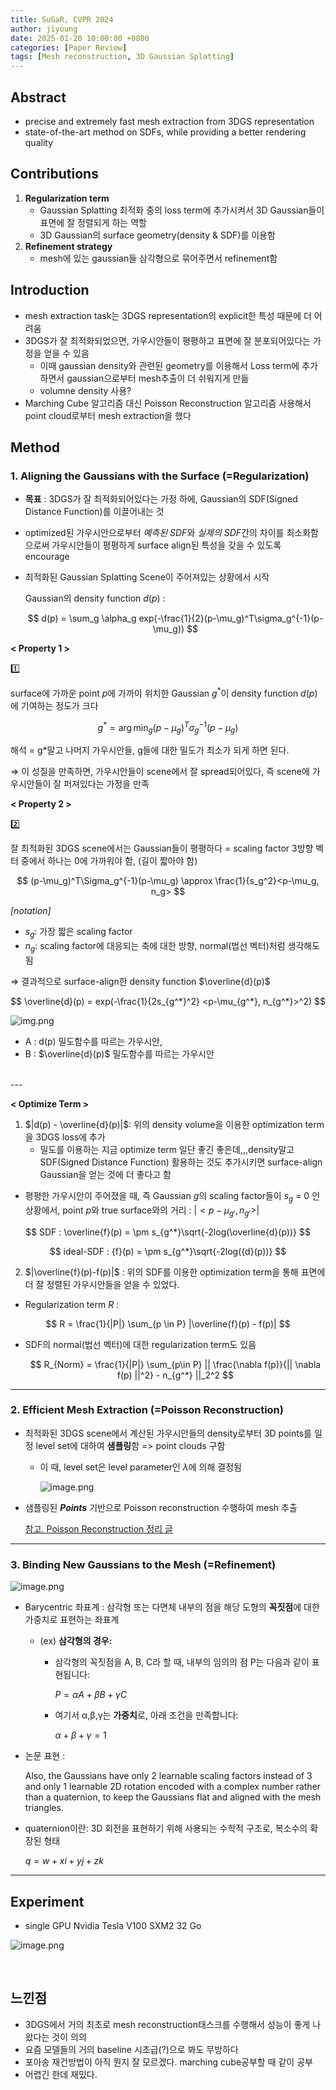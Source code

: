 ```yaml
---
title: SuGaR, CVPR 2024
author: jiyoung
date: 2025-01-20 10:00:00 +0800
categories: [Paper Review]
tags: [Mesh reconstruction, 3D Gaussian Splatting]
---
```


<script type="text/javascript">
  MathJax = {
    tex: {
      inlineMath: [['$', '$'], ['\\(', '\\)']]
    }
  };
</script>
<script type="text/javascript" src="https://cdn.jsdelivr.net/npm/mathjax@3/es5/tex-mml-chtml.js"></script>


## Abstract

- precise and extremely fast mesh extraction from 3DGS representation
- state-of-the-art method on SDFs, while providing a better rendering quality

## Contributions

1. **Regularization term**
    - Gaussian Splatting 최적화 중의 loss term에 추가시켜서 3D Gaussian들이 표면에 잘 정렬되게 하는 역할
    - 3D Gaussian의 surface geometry(density & SDF)를 이용함
2. **Refinement strategy**
    - mesh에 있는 gaussian들 삼각형으로 묶어주면서 refinement함

## Introduction

- mesh extraction task는 3DGS representation의 explicit한 특성 때문에 더 어려움
- 3DGS가 잘 최적화되었으면, 가우시안들이 평평하고 표면에 잘 분포되어있다는 가정을 얻을 수 있음
    - 이때 gaussian density와 관련된 geometry를 이용해서 Loss term에 추가하면서 gaussian으로부터 mesh추출이 더 쉬워지게 만듦
    - volumne density 사용?
- Marching Cube 알고리즘 대신 Poisson Reconstruction 알고리즘 사용해서 point cloud로부터 mesh extraction을 했다

## Method

### 1. Aligning the Gaussians with the Surface (=Regularization)

- **목표** : 3DGS가 잘 최적화되어있다는 가정 하에, Gaussian의 SDF(Signed Distance Function)를 이끌어내는 것
- optimized된 가우시안으로부터 *예측된 SDF*와 *실제의 SDF*간의 차이를 최소화함으로써 가우시안들이 평평하게 surface align된 특성을 갖을 수 있도록 encourage

- 최적화된 Gaussian Splatting Scene이 주어져있는 상황에서 시작
    
    Gaussian의 density function $d(p)$ : 
    
    $$
    d(p) = \sum_g \alpha_g exp(-\frac{1}{2}(p-\mu_g)^T\sigma_g^{-1}(p-\mu_g))
    $$
    

**< Property 1 >**

<aside>
1️⃣

surface에 가까운 point $p$에 가까이 위치한 Gaussian $g^*$이 density function $d(p)$에 기여하는 정도가 크다

</aside>

$$
g^* = \arg\min_g(p-\mu_g)^T\sigma_g^{-1}(p-\mu_g)
$$

해석 = g*말고 나머지 가우시안들, g들에 대한 밀도가 최소가 되게 하면 된다.

⇒ 이 성질을 만족하면, 가우시안들이 scene에서 잘 spread되어있다, 즉 scene에 가우시안들이 잘 퍼져있다는 가정을 만족

**< Property 2 >**

<aside>
2️⃣

잘 최적화된 3DGS scene에서는 Gaussian들이 평평하다 = scaling factor 3방향 벡터 중에서 하나는 0에 가까워야 함, (길이 짧아야 함)

</aside>

$$
(p-\mu_g)^T\Sigma_g^{-1}(p-\mu_g) \approx \frac{1}{s_g^2}<p-\mu_g, n_g>
$$

*[notation]* 

- $s_g$: 가장 짧은 scaling factor
- $n_g :$ scaling factor에 대응되는 축에 대한 방향, normal(법선 벡터)처럼 생각해도 됨

⇒ 결과적으로 surface-align한 density function $\overline{d}(p)$

$$
\overline{d}(p) = exp(-\frac{1}{2s_{g^*}^2} <p-\mu_{g^*}, n_{g^*}>^2)
$$


![img.png](assets/img/posts_storage/SuGaR/img1.daumcdn.png)
  - A : d(p) 밀도함수를 따르는 가우시안,
  - B : $\overline{d}(p)$ 밀도함수를 따르는 가우시안

<br>
---

**< Optimize Term >**
<script type="text/javascript" src="https://cdn.jsdelivr.net/npm/mathjax@3/es5/tex-mml-chtml.js"></script>

1. <span>$|d(p) - \overline{d}(p)|$</span>: 위의 density volume을 이용한 optimization term 을 3DGS loss에 추가
    - 밀도를 이용하는 지금 optimize term 일단 좋긴 좋은데,,,density말고 SDF(Signed Distance Function) 활용하는 것도 추가시키면 surface-align Gaussian을 얻는 것에 더 좋다고 함
- 평평한 가우시안이 주어졌을 때, 즉 Gaussian $g$의 scaling factor들이 $s_g$ = 0 인 상황에서, point $p$와 true surface와의 거리 : <span>$|<p-\mu_{g'}, n_{g'}>|$</span>

$$
SDF : \overline{f}(p) = \pm s_{g^*}\sqrt{-2log(\overline{d}(p))}
$$

$$
ideal-SDF : {f}(p) = \pm s_{g^*}\sqrt{-2log({d}(p))}
$$

2. <span> $|\overline{f}(p)-f(p)|$ : 위의 SDF를 이용한 optimization term을 통해 표면에 더 잘 정렬된 가우시안들을 얻을 수 있었다. </span>

- Regularization term $R$ :

$$
R =  \frac{1}{|P|} \sum_{p \in P} |\overline{f}(p) - f(p)|
$$

- SDF의 normal(법선 벡터)에 대한 regularization term도 있음
    
    $$
    R_{Norm} = \frac{1}{|P|}
    \sum_{p\in P} || \frac{\nabla f(p)}{|| \nabla f(p) ||^2} - n_{g^*} ||_2^2
    $$
    

---

### 2. Efficient Mesh Extraction (=Poisson Reconstruction)

- 최적화된 3DGS scene에서 계산된 가우시안들의 density로부터 3D points를 일정 level set에 대하여 **샘플링**함 => point clouds 구함
    - 이 때, level set은 level parameter인 $\lambda$에 의해 결정됨
        
        ![image.png](assets/img/posts_storage/SuGaR/image(1).png)
        

- 샘플링된 ***Points*** 기반으로 Poisson reconstruction 수행하여 mesh 추출

  [참고. Poisson Reconstruction 정리 글](https://xoft.tistory.com/72)


---

### 3. Binding New Gaussians to the Mesh (=Refinement)

![image.png](assets/img/posts_storage/SuGaR/image(2).png)

- Barycentric 좌표계 :  삼각형 또는 다면체 내부의 점을 해당 도형의 **꼭짓점**에 대한 가중치로 표현하는 좌표계
    - (ex) **삼각형의 경우:**
        - 삼각형의 꼭짓점을 A, B, C라 할 때, 내부의 임의의 점 P는 다음과 같이 표현됩니다:
            
            $P = \alpha A + \beta B + \gamma C$
            
        - 여기서 α,β,γ는 **가중치**로, 아래 조건을 만족합니다:
            
            $\alpha + \beta + \gamma = 1$
            
- 논문 표현 :
    
    Also, the Gaussians have only 2 learnable scaling factors instead
    of 3 and only 1 learnable 2D rotation encoded with a complex number rather than a quaternion, to keep the Gaussians flat and aligned with the mesh triangles.
    
- quaternion이란: 3D 회전을 표현하기 위해 사용되는 수학적 구조로, 복소수의 확장된 형태
    
    $q=w+xi+yj+zk$
    

---

## Experiment

- single GPU Nvidia Tesla V100 SXM2 32 Go

![image.png](assets/img/posts_storage/SuGaR/image(3).png)


<br>

## 느낀점
- 3DGS에서 거의 최초로 mesh reconstruction태스크를 수행해서 성능이 좋게 나왔다는 것이 의의
- 요즘 모델들의 거의 baseline 시초급(?)으로 봐도 무방하다
- 포아송 재건방법이 아직 뭔지 잘 모르겠다. marching cube공부할 때 같이 공부
- 어렵긴 한데 재밌다.
